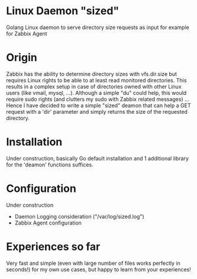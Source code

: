 # Linux Daemon "sized"
Golang Linux daemon to serve directory size requests as input for example for Zabbix Agent
# Origin
Zabbix has the ability to determine directory sizes with vfs.dir.size but requires Linux rights to be able to at least read monitored directories. This results in a complex setup in case of directories owned with other Linux users (like vmail, mysql, ...).
Although a simple "du" could help, this would require sudo rights (and clutters my sudo with Zabbix related messages) ...
Hence I have decided to write a simple "sized" deamon that can help a GET request with a 'dir' parameter and simply returns the size of the requested directory.
# Installation
Under construction, basically Go default installation and 1 additional library for the 'deamon' functions suffices.
# Configuration
Under construction
- Daemon Logging consideration ("/var/log/sized.log")
- Zabbix Agent configuration
# Experiences so far
Very fast and simple (even with large number of files works perfectly in seconds!) for my own use cases, but happy to learn from your experiences!
